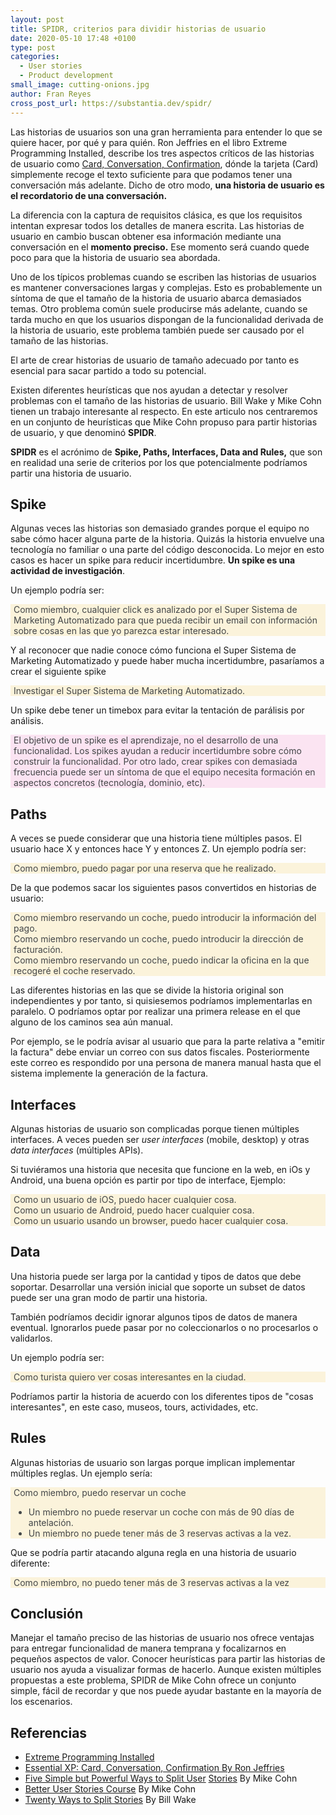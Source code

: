 ```yaml
---
layout: post
title: SPIDR, criterios para dividir historias de usuario 
date: 2020-05-10 17:48 +0100
type: post
categories:
  - User stories 
  - Product development 
small_image: cutting-onions.jpg
author: Fran Reyes 
cross_post_url: https://substantia.dev/spidr/ 
---
```

Las historias de usuarios son una gran herramienta para entender lo que se quiere hacer, por qué y para quién. Ron Jeffries en el libro Extreme Programming Installed, describe los tres aspectos críticos de las historias de usuario como [Card, Conversation, Confirmation](https://ronjeffries.com/xprog/articles/expcardconversationconfirmation/), dónde la tarjeta (Card) simplemente recoge el texto suficiente para que podamos tener una conversación más adelante. Dicho de otro modo, **una historia de usuario es el recordatorio de una conversación.**

La diferencia con la captura de requisitos clásica, es que los requisitos intentan expresar todos los detalles de manera escrita. Las historias de usuario en cambio buscan obtener esa información mediante una conversación en el **momento preciso.** Ese momento será cuando quede poco para que la historia de usuario sea abordada.

Uno de los típicos problemas cuando se escriben las historias de usuarios es mantener conversaciones largas y complejas. Esto es probablemente un síntoma de que el tamaño de la historia de usuario abarca demasiados temas. Otro problema común suele producirse más adelante, cuando se tarda mucho en que los usuarios dispongan de la funcionalidad derivada de la historia de usuario, este problema también puede ser causado por el tamaño de las historias.

El arte de crear historias de usuario de tamaño adecuado por tanto es esencial para sacar partido a todo su potencial.

Existen diferentes heurísticas que nos ayudan a detectar y resolver problemas con el tamaño de las historias de usuario. Bill Wake y Mike Cohn tienen un trabajo interesante al respecto. En este articulo nos centraremos en un conjunto de heurísticas que Mike Cohn propuso para partir historias de usuario, y que denominó **SPIDR**.

**SPIDR** es el acrónimo de **Spike, Paths, Interfaces, Data and Rules,** que son en realidad una serie de criterios por los que potencialmente podríamos partir una historia de usuario.

## **Spike**

Algunas veces las historias son demasiado grandes porque el equipo no sabe cómo hacer alguna parte de la historia. Quizás la historia envuelve una tecnología no familiar o una parte del código desconocida. Lo mejor en esto casos es hacer un spike para reducir incertidumbre. **Un spike es una actividad de investigación**.

Un ejemplo podría ser:

<div style="background: rgb(251,243,219);color: #434648; padding-left:5px">Como miembro, cualquier click es analizado por el Super Sistema de Marketing Automatizado para que pueda recibir un email con información sobre cosas en las que yo parezca estar interesado.</div>

Y al reconocer que nadie conoce cómo funciona el Super Sistema de Marketing Automatizado y puede haber mucha incertidumbre, pasaríamos a crear el siguiente spike

<div style="background: rgb(251,243,219);color: #434648; padding-left:5px">Investigar el Super Sistema de Marketing Automatizado.</div>

Un spike debe tener un timebox para evitar la tentación de parálisis por análisis.

<div style="background: rgb(251,228,242);color: #434648; padding-left:5px">El objetivo de un spike es el aprendizaje, no el desarrollo de una funcionalidad. Los spikes ayudan a reducir incertidumbre sobre cómo construir la funcionalidad. Por otro lado, crear spikes con demasiada frecuencia puede ser un síntoma de que el equipo necesita formación en aspectos concretos (tecnología, dominio, etc).</div>

## Paths

A veces se puede considerar que una historia tiene múltiples pasos. El usuario hace X y entonces hace Y y entonces Z. Un ejemplo podría ser:

<div style="background: rgb(251,243,219);color: #434648; padding-left:5px"> Como miembro, puedo pagar por una reserva que he realizado.</div>

De la que podemos sacar los siguientes pasos convertidos en historias de usuario:

<div style="background: rgb(251,243,219);color: #434648; padding-left:5px">Como miembro reservando un coche, puedo introducir la información del pago.</div>

<div style="background: rgb(251,243,219);color: #434648; padding-left:5px">Como miembro reservando un coche, puedo introducir la dirección de facturación.</div>

<div style="background: rgb(251,243,219);color: #434648; padding-left:5px">Como miembro reservando un coche, puedo indicar la oficina en la que recogeré el coche reservado.</div>

Las diferentes historias en las que se divide la historia original son independientes y por tanto, si quisiesemos podríamos implementarlas en paralelo. O podríamos optar por realizar una primera release en el que alguno de los caminos sea aún manual.

Por ejemplo, se le podría avisar al usuario que para la parte relativa a "emitir la factura" debe enviar un correo con sus datos fiscales. Posteriormente este correo es respondido por una persona de manera manual hasta que el sistema implemente la generación de la factura.

## Interfaces

Algunas historias de usuario son complicadas porque tienen múltiples interfaces. A veces pueden ser *user interfaces* (mobile, desktop) y otras *data interfaces* (múltiples APIs). 

Si tuviéramos una historia que necesita que funcione en la web, en iOs y Android, una buena opción es partir por tipo de interface, Ejemplo:

<div style="background: rgb(251,243,219);color: #434648; padding-left:5px">Como un usuario de iOS, puedo hacer cualquier cosa.</div>

<div style="background: rgb(251,243,219);color: #434648; padding-left:5px">Como un usuario de Android, puedo hacer cualquier cosa.</div>

<div style="background: rgb(251,243,219);color: #434648; padding-left:5px">Como un usuario usando un browser, puedo hacer cualquier cosa.</div>

## Data

Una historia puede ser larga por la cantidad y tipos de datos que debe soportar. Desarrollar una versión inicial que soporte un subset de datos puede ser una gran modo de partir una historia.

También podríamos decidir ignorar algunos tipos de datos de manera eventual. Ignorarlos puede pasar por no coleccionarlos o no procesarlos o validarlos.

Un ejemplo podría ser:

<div style="background: rgb(251,243,219);color: #434648; padding-left:5px">Como turista quiero ver cosas interesantes en la ciudad.</div>

Podríamos partir la historia de acuerdo con los diferentes tipos de "cosas interesantes", en este caso, museos, tours, actividades, etc.

## Rules

Algunas historias de usuario son largas porque implican implementar múltiples reglas. Un ejemplo sería:

<div style="background: rgb(251,243,219);color: #434648; padding-left:5px">Como miembro, puedo reservar un coche
	<ul>
    <li>Un miembro no puede reservar un coche con más de 90 días de antelación.</li>
   <li>Un miembro no puede tener más de 3 reservas activas a la vez.</li>
  </ul>
 </div>

Que se podría partir atacando alguna regla en una historia de usuario diferente:

<div style="background: rgb(251,243,219);color: #434648; padding-left:5px">Como miembro, no puedo tener más de 3 reservas activas a la vez</div>

## Conclusión

Manejar el tamaño preciso de las historias de usuario nos ofrece ventajas para entregar funcionalidad de manera temprana y focalizarnos en pequeños aspectos de valor. Conocer heurísticas para partir las historias de usuario nos ayuda a visualizar formas de hacerlo. Aunque existen múltiples propuestas a este problema, SPIDR de Mike Cohn ofrece un conjunto simple, fácil de recordar y que nos puede ayudar bastante en la mayoría de los escenarios.

## Referencias

- [Extreme Programming Installed](https://www.oreilly.com/library/view/extreme-programming-installed/0201708426/)
- [Essential XP: Card, Conversation, Confirmation By Ron Jeffries](https://ronjeffries.com/xprog/articles/expcardconversationconfirmation/)
- [F](https://www.notion.so/franreyes/SPIDR-criterios-para-dividir-USs-8de76d0d06fd4b15b8639a47e4dac8b4#143be6c2ddc648108b7730a55a4a238e)[ive Simple but Powerful Ways to Split User](https://www.mountaingoatsoftware.com/blog/five-simple-but-powerful-ways-to-split-user-stories) [Stories](https://www.notion.so/franreyes/SPIDR-criterios-para-dividir-USs-8de76d0d06fd4b15b8639a47e4dac8b4#143be6c2ddc648108b7730a55a4a238e) By Mike Cohn
- [Better User Stories Course](https://learn.mountaingoatsoftware.com/better-user-stories/) By Mike Cohn
- [Twenty Ways to Split Stories](https://xp123.com/articles/twenty-ways-to-split-stories/) By Bill Wake
